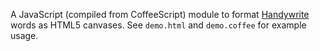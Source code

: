 A JavaScript (compiled from CoffeeScript) module to format [Handywrite](http://www.alysion.org/handy/handywrite.htm) words as HTML5 canvases. See `demo.html` and `demo.coffee` for example usage.
